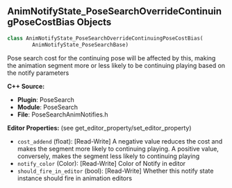 ## AnimNotifyState_PoseSearchOverrideContinuingPoseCostBias Objects

```python
class AnimNotifyState_PoseSearchOverrideContinuingPoseCostBias(
        AnimNotifyState_PoseSearchBase)
```

Pose search cost for the continuing pose will be affected by this, making the animation segment more or less
likely to be continuing playing based on the notify parameters

**C++ Source:**

- **Plugin**: PoseSearch
- **Module**: PoseSearch
- **File**: PoseSearchAnimNotifies.h

**Editor Properties:** (see get_editor_property/set_editor_property)

- ``cost_addend`` (float):  [Read-Write] A negative value reduces the cost and makes the segment more likely to continuing playing. A positive value, conversely,
  makes the segment less likely to continuing playing
- ``notify_color`` (Color):  [Read-Write] Color of Notify in editor
- ``should_fire_in_editor`` (bool):  [Read-Write] Whether this notify state instance should fire in animation editors

<a id="unreal.AnimNotifyState_PoseSearchSamplingEvent"></a>